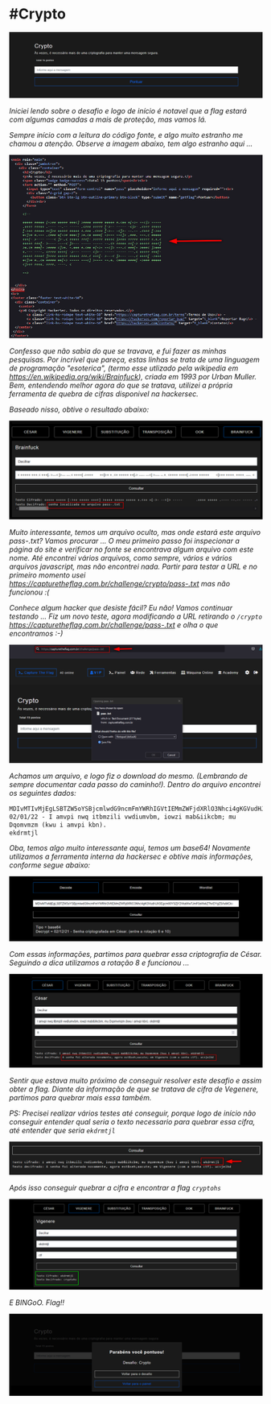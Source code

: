  # #Crypto

![screenshot](/challenges/level-1/crypto/img/challenge.png)

*Iniciei lendo sobre o desafio e logo de início é notavel que a flag estará com algumas camadas a mais de proteção, mas vamos lá.*

*Sempre início com a leitura do código fonte, e algo muito estranho me chamou a atenção. Observe a imagem abaixo, tem algo estranho aqui ...*

 ![screenshot](/challenges/level-1/crypto/img/code_review.png)

*Confesso que não sabia do que se travava, e fui fazer as minhas pesquisas. Por incrível que pareça, estas linhas se trata de uma linguagem de programação "esoterica", (termo esse utlizado pela wikipedia em https://en.wikipedia.org/wiki/Brainfuck), criada em 1993 por Urban Muller.
Bem, entendendo melhor agora do que se tratava, utilizei a própria ferramenta de quebra de cifras disponivel na hackersec.*

*Baseado nisso, obtive o resultado abaixo:*

![screenshot](/challenges/level-1/crypto/img/brainfuck.png)

*Muito interessante, temos um arquivo oculto, mas onde estará este arquivo pass-.txt? Vamos procurar ...
O meu primeiro passo foi inspecionar a página do site e verificar no fonte se encontrava algum arquivo com este nome. Até encontrei vários arquivos, como sempre, vários e vários arquivos javascript, mas não encontrei nada.
Partir para testar a URL e no primeiro momento usei https://capturetheflag.com.br/challenge/crypto/pass-.txt mas não funcionou :(*

*Conhece algum hacker que desiste fácil? Eu não! Vamos continuar testando ... Fiz um novo teste, agora modificando a URL retirando o ```/crypto``` https://capturetheflag.com.br/challenge/pass-.txt e olha o que encontramos :-)*

![screenshot](/challenges/level-1/crypto/img/save_file.png)

*Achamos um arquivo, e logo fiz o download do mesmo. (Lembrando de sempre documentar cada passo do caminho!).
Dentro do arquivo encontrei os seguintes dados:*

```
MDIvMTIvMjEgLSBTZW5oYSBjcmlwdG9ncmFmYWRhIGVtIEMmZWFjdXRlO3Nhci4gKGVudHJlIGEgcm90YSZjY2VkaWw7JmF0aWxkZTtvIDYgZSAxMCk=
02/01/22 - I amvpi nwq itbmzili vwdiumvbm, iowzi mab&iikcbm; mu Dqomvmzm (kwu i amvpi kbn).
ekdrmtjl

```

*Oba, temos algo muito interessante aqui, temos um base64! Novamente utilizamos a ferramenta interna da hackersec e obtive mais informações, conforme segue abaixo:*

![screenshot](/challenges/level-1/crypto/img/base64.png)

*Com essas informações, partimos para quebrar essa criptografia de César. Seguindo a dica utilizamos a rotação 8 e funcionou ...*

![screenshot](/challenges/level-1/crypto/img/cesar.png)

*Sentir que estava muito próximo de conseguir resolver este desafio e assim obter a flag.
Diante da informação de que se tratava de cifra de Vegenere, partimos para quebrar mais essa também.*

*PS: Precisei realizar vários testes até conseguir, porque logo de início não conseguir entender qual seria o texto necessario para quebrar essa cifra, até entender que seria ``` ekdrmtjl ```*

![screenshot](/challenges/level-1/crypto/img/key.png)

*Após isso conseguir quebrar a cifra e encontrar a flag ```cryptohs ```*

![screenshot](/challenges/level-1/crypto/img/vegenere.png)

*E BINGoO. Flag!!*

![screenshot](/challenges/level-1/crypto/img/flag.png)
